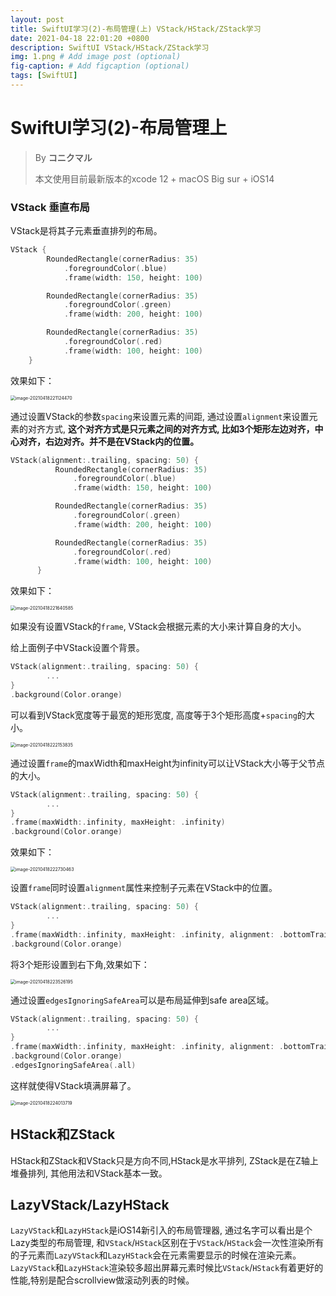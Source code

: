 ```yaml
---
layout: post
title: SwiftUI学习(2)-布局管理(上) VStack/HStack/ZStack学习
date: 2021-04-18 22:01:20 +0800
description: SwiftUI VStack/HStack/ZStack学习
img: 1.png # Add image post (optional)
fig-caption: # Add figcaption (optional)
tags: [SwiftUI]
---
```


# SwiftUI学习(2)-布局管理上

> By **コニクマル**
>
> 本文使用目前最新版本的xcode 12 + macOS Big sur + iOS14

### VStack 垂直布局

VStack是将其子元素垂直排列的布局。

```swift
VStack {
        RoundedRectangle(cornerRadius: 35)
            .foregroundColor(.blue)
            .frame(width: 150, height: 100)

        RoundedRectangle(cornerRadius: 35)
            .foregroundColor(.green)
            .frame(width: 200, height: 100)

        RoundedRectangle(cornerRadius: 35)
            .foregroundColor(.red)
            .frame(width: 100, height: 100)
    }
```

效果如下：

<img src="/assets/img/image-20210418221124470.png" alt="image-20210418221124470" style="zoom:50%;" />

通过设置VStack的参数`spacing`来设置元素的间距, 通过设置`alignment`来设置元素的对齐方式, **这个对齐方式是只元素之间的对齐方式, 比如3个矩形左边对齐，中心对齐，右边对齐。并不是在VStack内的位置。**

```swift
VStack(alignment:.trailing, spacing: 50) {
          RoundedRectangle(cornerRadius: 35)
              .foregroundColor(.blue)
              .frame(width: 150, height: 100)

          RoundedRectangle(cornerRadius: 35)
              .foregroundColor(.green)
              .frame(width: 200, height: 100)

          RoundedRectangle(cornerRadius: 35)
              .foregroundColor(.red)
              .frame(width: 100, height: 100)
      }
```

效果如下：

<img src="/assets/img/image-20210418221640585.png" alt="image-20210418221640585" style="zoom:50%;" />

如果没有设置VStack的`frame`,  VStack会根据元素的大小来计算自身的大小。

给上面例子中VStack设置个背景。

```swift
VStack(alignment:.trailing, spacing: 50) {
		...
}
.background(Color.orange)
```

可以看到VStack宽度等于最宽的矩形宽度, 高度等于3个矩形高度+`spacing`的大小。

<img src="/assets/img/image-20210418222153835.png" alt="image-20210418222153835" style="zoom:50%;" />

通过设置`frame`的maxWidth和maxHeight为infinity可以让VStack大小等于父节点的大小。

```swift
VStack(alignment:.trailing, spacing: 50) {
		...
}
.frame(maxWidth:.infinity, maxHeight: .infinity)
.background(Color.orange)
```

效果如下：

<img src="/assets/img/image-20210418222730463.png" alt="image-20210418222730463" style="zoom:50%;">

设置`frame`同时设置`alignment`属性来控制子元素在VStack中的位置。

```swift
VStack(alignment:.trailing, spacing: 50) {
		...
}
.frame(maxWidth:.infinity, maxHeight: .infinity, alignment: .bottomTrailing)
.background(Color.orange)
```

将3个矩形设置到右下角,效果如下：

<img src="/assets/img/image-20210418223526195.png" alt="image-20210418223526195" style="zoom:50%;" />

通过设置`edgesIgnoringSafeArea`可以是布局延伸到safe area区域。

```swift
VStack(alignment:.trailing, spacing: 50) {
		...
}
.frame(maxWidth:.infinity, maxHeight: .infinity, alignment: .bottomTrailing)
.background(Color.orange)
.edgesIgnoringSafeArea(.all)
```

这样就使得VStack填满屏幕了。

<img src="/assets/img/image-20210418224013719.png" alt="image-20210418224013719" style="zoom:50%;">

## HStack和ZStack

HStack和ZStack和VStack只是方向不同,HStack是水平排列, ZStack是在Z轴上堆叠排列, 其他用法和VStack基本一致。

## LazyVStack/LazyHStack

`LazyVStack`和`LazyHStack`是iOS14新引入的布局管理器, 通过名字可以看出是个Lazy类型的布局管理, 和`VStack`/`HStack`区别在于`VStack`/`HStack`会一次性渲染所有的子元素而`LazyVStack`和`LazyHStack`会在元素需要显示的时候在渲染元素。`LazyVStack`和`LazyHStack`渲染较多超出屏幕元素时候比`VStack`/`HStack`有着更好的性能,特别是配合scrollview做滚动列表的时候。